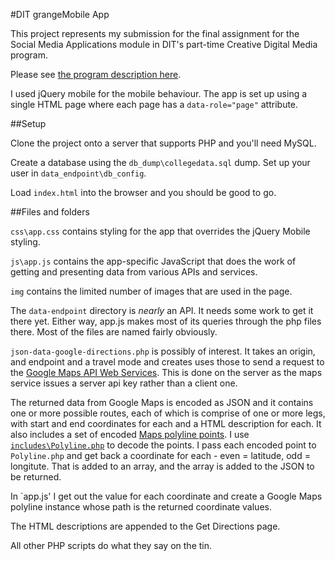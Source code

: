 #DIT grangeMobile App

This project represents my submission for the final assignment for the Social Media Applications module in DIT's part-time Creative Digital Media program.

Please see [the program description here]([http://www.dit.ie/postgrad/programmes/dt539bmscincreativedigitalmediapart-time/).

I used jQuery mobile for the mobile behaviour. The app is set up using a single HTML page where each page has a `data-role="page"` attribute.

##Setup

Clone the project onto a server that supports PHP and you'll need MySQL.

Create a database using the `db_dump\collegedata.sql` dump. Set up your user in `data_endpoint\db_config`.

Load `index.html` into the browser and you should be good to go.

##Files and folders

`css\app.css` contains styling for the app that overrides the jQuery Mobile styling. 

`js\app.js` contains the app-specific JavaScript that does the work of getting and presenting data from various APIs and services. 

`img` contains the limited number of images that are used in the page. 

The `data-endpoint` directory is *nearly* an API. It needs some work to get it there yet. Either way, app.js makes most of its queries through the php files there. Most of the files are named fairly obviously. 

`json-data-google-directions.php` is possibly of interest. It takes an origin, and endpoint and a travel mode and creates uses those to send a request to the [Google Maps API Web Services](https://developers.google.com/maps/documentation/webservices/). This is done on the server as the maps service issues a server api key rather than a client one. 

The returned data from Google Maps is encoded as JSON and it contains one or more possible routes, each of which is comprise of one or more legs, with start and end coordinates for each and a HTML description for each. It also includes a set of encoded [Maps polyline points](https://developers.google.com/maps/documentation/utilities/polylinealgorithm). I use [`includes\Polyline.php`](https://github.com/emcconville/google-map-polyline-encoding-tool) to decode the points. I pass each encoded point to `Polyline.php` and get back a coordinate for each - even = latitude, odd = longitute. That is added to an array, and the array is added to the JSON to be returned. 

In `app.js' I get out the value for each coordinate and create a Google Maps polyline instance whose path is the returned coordinate values. 

The HTML descriptions are appended to the Get Directions page. 

All other PHP scripts do what they say on the tin.
